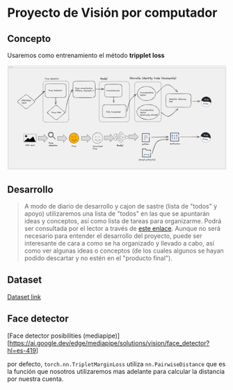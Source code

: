 # Proyecto de Visión por computador

## Concepto

Usaremos como entrenamiento el método **tripplet loss**

![Concepto](doc/concept.xcdw.png)

## Desarrollo

> A modo de diario de desarrollo y cajon de sastre (lista de "todos" y apoyo) utilizaremos una lista de "todos" en las que se apuntarán ideas y conceptos, así como lista de tareas para organizarme. Podrá ser consultada por el lector a través de [este enlace](doc/todo.md). Aunque no será necesario para entender el desarrollo  del proyecto, puede ser interesante de cara a como se ha organizado y llevado a cabo, así como ver algunas ideas o conceptos (de los cuales algunos se hayan podido descartar y no estén en el "producto final").

## Dataset

[Dataset link](https://www.kaggle.com/datasets/tapakah68/selfies-id-images-dataset)

## Face detector

[Face detector posibilities (mediapipe)][https://ai.google.dev/edge/mediapipe/solutions/vision/face_detector?hl=es-419]



por defecto, `torch.nn.TripletMarginLoss` utiliza `nn.PairwiseDistance` que es la función que nosotros utilizaremos mas adelante para calcular la distancia por nuestra cuenta.